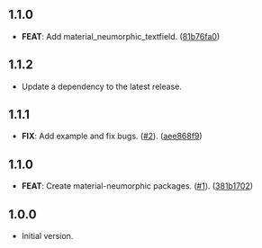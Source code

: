 ## 1.1.0

 - **FEAT**: Add material_neumorphic_textfield. ([81b76fa0](https://github.com/gsmlg-dev/material-neumorphic/commit/81b76fa0327e5abbd0f4b6990331379e6e1680d3))

## 1.1.2

 - Update a dependency to the latest release.

## 1.1.1

 - **FIX**: Add example and fix bugs. ([#2](https://github.com/gsmlg-dev/material-neumorphic/issues/2)). ([aee868f9](https://github.com/gsmlg-dev/material-neumorphic/commit/aee868f9c060db20e0fe03cd60574cf5dc523bb1))

## 1.1.0

 - **FEAT**: Create material-neumorphic packages. ([#1](https://github.com/gsmlg-dev/material-neumorphic/issues/1)). ([381b1702](https://github.com/gsmlg-dev/material-neumorphic/commit/381b17028aebdda43c47a3d381d7b3cf2559ed09))

## 1.0.0

- Initial version.
